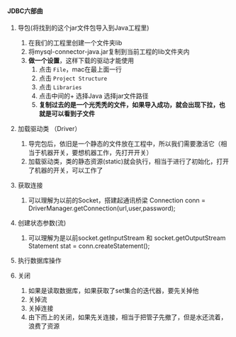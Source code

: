 
#### JDBC六部曲

1. 导包(将找到的这个jar文件包导入到Java工程里)
   1. 在我们的工程里创建一个文件夹lib
   2. 将mysql-connector-java.jar复制到当前工程的lib文件夹内
   3. **做一个设置**，这样下载的驱动才能使用
      1. 点击 `File`，mac在最上面一行
      2. 点击 `Project Structure`
	  3. 点击 `Libraries`
	  4. 点击中间的+  选择Java  选择jar文件路径
	  5. **复制过去的是一个光秃秃的文件，如果导入成功，就会出现下拉，也就是可以看到子文件**

2. 加载驱动类 （Driver）
   1. 导完包后，依旧是一个静态的文件放在工程中，所以我们需要激活它（相当于机器开关，要想机器工作，先打开开关）
   2. 加载驱动类，类的静态资源(static)就会执行，相当于进行了初始化，打开了机器的开关，可以工作了


3. 获取连接
   1. 可以理解为以前的Socket，搭建起通讯桥梁
			Connection conn = DriverManager.getConnection(url,user,password);

4. 创建状态参数(流)
   1. 可以理解为是以前socket.getInputStream 和 socket.getOutputStream
			Statement stat = conn.createStatement();

5. 执行数据库操作
			
6. 关闭
   1. 如果是读取数据库，如果获取了set集合的迭代器，要先关掉他
   2. 关掉流
   3. 关掉连接
   4. 由下而上的关闭，如果先关连接，相当于把管子先撤了，但是水还流着，浪费了资源







